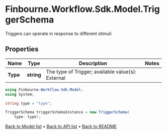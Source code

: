 # Finbourne.Workflow.Sdk.Model.TriggerSchema
Triggers can operate in response to different stimuli

## Properties

Name | Type | Description | Notes
------------ | ------------- | ------------- | -------------
**Type** | **string** | The type of Trigger; available value(s): External | 

```csharp
using Finbourne.Workflow.Sdk.Model;
using System;

string type = "type";

TriggerSchema triggerSchemaInstance = new TriggerSchema(
    type: type);
```

[Back to Model list](../README.md#documentation-for-models) &#8226; [Back to API list](../README.md#documentation-for-api-endpoints) &#8226; [Back to README](../README.md)
